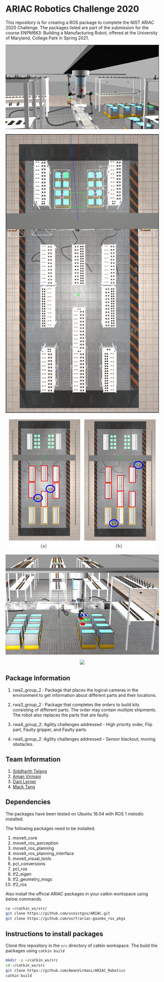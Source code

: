 # ARIAC Robotics Challenge 2020
This repository is for creating a ROS package to complete the NIST ARIAC 2020 Challenge. The packages 
listed are part of the submission for the course ENPM663: Building a Manufacturing Robot, offered at the
University of Maryland, College Park in Spring 2021. 

<p align="center">
<img src="data/gantry.png"/>
</p>

<p align="center">
<img src="data/map.png"/>
</p>

<p align="center">
<img src="data/moving_obstacles.jpg"/>
</p>

<p align="center">
<img src="data/part_handling.png"/>
</p>

<p align="center">
<img src="data/flip-part"/>
</p>

## Package Information
1. rwa2_group_2 : Package that places the logical cameras in the environment to get information 
about different parts and their locations.
   
2. rwa3_group_2 : Package that completes the orders to build kits consisting of different parts.
The order may contain multiple shipments. The robot also replaces the parts that are faulty.

3. rwa4_group_2: Agility challenges addressed - High priority order, Flip part, Faulty gripper, and Faulty parts

4. rwa5_group_2: Agility challenges addressed - Sensor blackout, moving obstacles.
   
## Team Information
1. [Siddharth Telang](https://github.com/siddharthtelang)
2. [Aman Virmani](https://github.com/AmanVirmani)
3. [Dani Lerner](https://github.com/dlerner97)
4. [Mack Tang](https://github.com/tangm7)

## Dependencies
The packages have been tested on Ubuntu 18.04 with ROS 1 melodic installed. 

The following packages need to be installed.

1. moveit_core
2. moveit_ros_perception
3. moveit_ros_planning
4. moveit_ros_planning_interface
5. moveit_visual_tools
6. pcl_conversions
7. pcl_ros
8. tf2_eigen
9. tf2_geometry_msgs
10. tf2_ros

Also install the official ARIAC packages in your catkin workspace using below commands.

```bash
ca ~/catkin_ws/src/
git clone https://github.com/usnistgov/ARIAC.git
git clone https://github.com/osrf/ariac-gazebo_ros_pkgs
```
## Instructions to install packages
Clone this repository in the ```src``` directory of catkin workspace. The build the packages 
using ```catkin build```

```bash
mkdir -p ~/catkin_ws/src
cd ~/catkin_ws/src
git clone https://github.com/AmanVirmani/ARIAC_Robotics
catkin build
```

